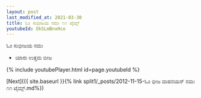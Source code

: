 ```yaml
---
layout: post
last_modified_at: 2021-03-30
title: ಓಂ ಸುಭೀಜಯ ನಮಃ ೧೧ ಟೈಮ್ಸ್
youtubeId: OkSLmBnxHco
---
```

 
 
 ಓಂ ಸುಭೀಜಯ ನಮಃ  
 
 -  ಯಾರು ಉತ್ತಮ ಬೀಜ 
 
  
 
  
 
 
 
 
 
 


{% include youtubePlayer.html id=page.youtubeId %}
 
[Next]({{ site.baseurl }}{% link  split1/_posts/2012-11-15-ಓಂ ಭೀಜ ವಾಹನಯನ್ ನಮಃ ೧೧ ಟೈಮ್ಸ್.md%})
 
